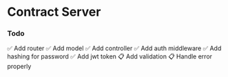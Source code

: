 # Contract Server

### Todo

✅ Add router
✅ Add model
✅ Add controller
✅ Add auth middleware
✅ Add hashing for password
✅ Add jwt token
📋 Add validation
📋 Handle error properly
